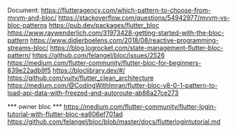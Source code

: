 Document:
https://flutteragency.com/which-pattern-to-choose-from-mvvm-and-bloc/
https://stackoverflow.com/questions/54942977/mvvm-vs-bloc-patterns
https://pub.dev/packages/flutter_bloc
https://www.raywenderlich.com/31973428-getting-started-with-the-bloc-pattern
https://www.didierboelens.com/2018/08/reactive-programming-streams-bloc/
https://blog.logrocket.com/state-management-flutter-bloc-pattern/
https://github.com/felangel/bloc/issues/2526
https://medium.com/flutter-community/flutter-bloc-for-beginners-839e22adb9f5
https://bloclibrary.dev/#/
https://github.com/vuitv/flutter_clean_architecture
https://medium.com/@CodingWithImran/flutter-bloc-v8-0-1-pattern-to-load-api-data-with-freezed-and-autoroute-ab88a27ce273

*** owner bloc ***
https://medium.com/flutter-community/flutter-login-tutorial-with-flutter-bloc-ea606ef701ad
https://github.com/felangel/bloc/blob/master/docs/flutterlogintutorial.md
